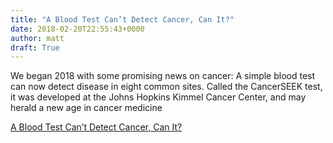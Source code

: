 ```yaml
---
title: "A Blood Test Can’t Detect Cancer, Can It?"
date: 2018-02-20T22:55:43+0000
author: matt
draft: True
---
```

We began 2018 with some promising news on cancer: A simple blood test can now detect disease in eight common sites. Called the CancerSEEK test, it was developed at the Johns Hopkins Kimmel Cancer Center, and may herald a new age in cancer medicine

[ A Blood Test Can’t Detect Cancer, Can It? ]( http://www.genre.com/knowledge/blog/a-blood-test-cant-detect-cancer-can-it-en.html )
